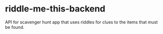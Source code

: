 # riddle-me-this-backend
API for scavenger hunt app that uses riddles for clues to the items that must be found.
